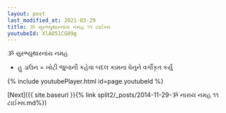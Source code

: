 ```yaml
---
layout: post
last_modified_at: 2021-03-29
title: ૐ સુરભ્યુથારનાંય નમહ ૧૧ ટાઈમ્સ
youtubeId: XlAO51CG09g
---
```

 
 
 ૐ સુરભ્યુથારનાંય નમહ  
 
 -  હુ ડાઉન = ખોટી જુબાની કહેવા બદલ કામના ધેનુને વર્ગીકૃત કર્યું 
 
  
 
  
 
 
 
 
 
 


{% include youtubePlayer.html id=page.youtubeId %}
 
[Next]({{ site.baseurl }}{% link  split2/_posts/2014-11-29-ૐ નારાય નમહ ૧૧ ટાઈમ્સ.md%})
 
